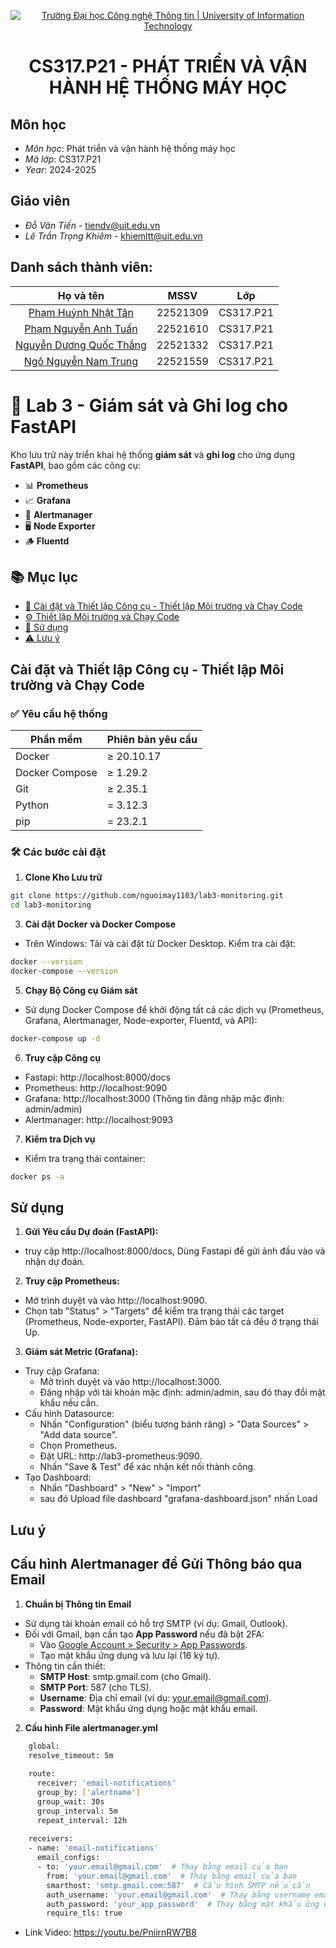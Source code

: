 
<p align="center">
  <a href="https://www.uit.edu.vn/" title="Trường Đại học Công nghệ Thông tin" style="border: 5;">
    <img src="https://i.imgur.com/WmMnSRt.png" alt="Trường Đại học Công nghệ Thông tin | University of Information Technology">
  </a>
</p>

<!-- Title -->
<h1 align="center"><b>CS317.P21 - PHÁT TRIỂN VÀ VẬN HÀNH HỆ THỐNG MÁY HỌC</b></h1>

## Môn học 
<a name="gioithieumonhoc"></a>
* *Môn học*: Phát triển và vận hành hệ thống máy học
* *Mã lớp*: CS317.P21
* *Year*: 2024-2025
## Giáo viên
<a name="giangvien"></a>
* *Đỗ Văn Tiến* - tiendv@uit.edu.vn
* *Lê Trần Trọng Khiêm* - khiemltt@uit.edu.vn

## Danh sách thành viên:
| Họ và tên      | MSSV | Lớp     |
| :----:        |    :----:   |          :----: |
| [Phạm Huỳnh Nhật Tân](https://github.com/tanphn?tab=repositories)      | 22521309       | CS317.P21  |
| [Phạm Nguyễn Anh Tuấn](https://github.com/nguoimay1103?tab=repositories)   | 22521610        | CS317.P21     |
| [Nguyễn Dương Quốc Thắng](https://github.com/solohito?tab=repositories)   | 22521332       | CS317.P21     |
| [Ngô Nguyễn Nam Trung](https://github.com/namtrunguit?tab=repositories)   | 22521559      | CS317.P21     |

# 🚀 Lab 3 - Giám sát và Ghi log cho FastAPI

Kho lưu trữ này triển khai hệ thống **giám sát** và **ghi log** cho ứng dụng **FastAPI**, bao gồm các công cụ:

- 📊 **Prometheus**
- 📈 **Grafana**
- 🚨 **Alertmanager**
- 🖥️ **Node Exporter**
- 🪵 **Fluentd**

## 📚 Mục lục

- [🔧 Cài đặt và Thiết lập Công cụ - Thiết lập Môi trường và Chạy Code](#-cài-đặt-và-thiết-lập-công-cụ)
- [⚙️ Thiết lập Môi trường và Chạy Code](#️-thiết-lập-môi-trường-và-chạy-code)
- [🧪 Sử dụng](#-sử-dụng)
- [⚠️ Lưu ý](#️-lưu-ý)

## Cài đặt và Thiết lập Công cụ - Thiết lập Môi trường và Chạy Code

### ✅ Yêu cầu hệ thống

| Phần mềm         | Phiên bản yêu cầu     |
|------------------|------------------------|
| Docker           | ≥ 20.10.17             |
| Docker Compose   | ≥ 1.29.2               |
| Git              | ≥ 2.35.1               |
| Python           | = 3.12.3               |
| pip              | = 23.2.1               |

### 🛠️ Các bước cài đặt
1. **Clone Kho Lưu trữ**
  ```bash
  git clone https://github.com/nguoimay1103/lab3-monitoring.git
  cd lab3-monitoring
  ```
3. **Cài đặt Docker và Docker Compose**
  - Trên Windows: Tải và cài đặt từ Docker Desktop.
  Kiểm tra cài đặt:
  ```bash
  docker --version
  docker-compose --version
  ```
5. **Chạy Bộ Công cụ Giám sát**
  - Sử dụng Docker Compose để khởi động tất cả các dịch vụ (Prometheus, Grafana, Alertmanager, Node-exporter, Fluentd, và API):
  ```bash
  docker-compose up -d
  ```
6. **Truy cập Công cụ**

  - Fastapi: http://localhost:8000/docs
  - Prometheus: http://localhost:9090
  - Grafana: http://localhost:3000 (Thông tin đăng nhập mặc định: admin/admin)
  - Alertmanager: http://localhost:9093
  
7. **Kiểm tra Dịch vụ**
  - Kiểm tra trạng thái container:
  ```bash
  docker ps -a
  ```

## Sử dụng
1. **Gửi Yêu cầu Dự đoán (FastAPI):**
  - truy cập http://localhost:8000/docs, Dùng Fastapi để gửi ảnh đầu vào và nhận dự đoán.
2. **Truy cập Prometheus:**
  - Mở trình duyệt và vào http://localhost:9090.
  - Chọn tab "Status" > "Targets" để kiểm tra trạng thái các target (Prometheus, Node-exporter, FastAPI). Đảm bảo tất cả đều ở trạng thái Up.
3. **Giám sát Metric (Grafana):**
  - Truy cập Grafana:
      - Mở trình duyệt và vào http://localhost:3000.
      - Đăng nhập với tài khoản mặc định: admin/admin, sau đó thay đổi mật khẩu nếu cần.
  - Cấu hình Datasource:
      - Nhấn "Configuration" (biểu tượng bánh răng) > "Data Sources" > "Add data source".
      - Chọn Prometheus.
      - Đặt URL: http://lab3-prometheus:9090.
      - Nhấn "Save & Test" để xác nhận kết nối thành công.
  - Tạo Dashboard:
      - Nhấn "Dashboard" > "New" > "Import"
      - sau đó Upload file dashboard "grafana-dashboard.json" nhấn Load
 ## Lưu ý
  ## Cấu hình Alertmanager để Gửi Thông báo qua Email
  1. **Chuẩn bị Thông tin Email**
   - Sử dụng tài khoản email có hỗ trợ SMTP (ví dụ: Gmail, Outlook).
   - Đối với Gmail, bạn cần tạo **App Password** nếu đã bật 2FA:
     - Vào [Google Account > Security > App Passwords](https://myaccount.google.com/apppasswords).
     - Tạo mật khẩu ứng dụng và lưu lại (16 ký tự).
   - Thông tin cần thiết:
     - **SMTP Host**: smtp.gmail.com (cho Gmail).
     - **SMTP Port**: 587 (cho TLS).
     - **Username**: Địa chỉ email (ví dụ: your.email@gmail.com).
     - **Password**: Mật khẩu ứng dụng hoặc mật khẩu email.
  2. **Cấu hình File alertmanager.yml**
```bash
    global:
    resolve_timeout: 5m
  
    route:
      receiver: 'email-notifications'
      group_by: ['alertname']
      group_wait: 30s
      group_interval: 5m
      repeat_interval: 12h
    
    receivers:
    - name: 'email-notifications'
      email_configs:
      - to: 'your.email@gmail.com'  # Thay bằng email của bạn
        from: 'your.email@gmail.com'  # Thay bằng email của bạn
        smarthost: 'smtp.gmail.com:587'  # Cấu hình SMTP nếu cần
        auth_username: 'your.email@gmail.com'  # Thay bằng username email
        auth_password: 'your_app_password'  # Thay bằng mật khẩu ứng dụng
        require_tls: true
```
- Link Video: https://youtu.be/PniirnRW7B8
